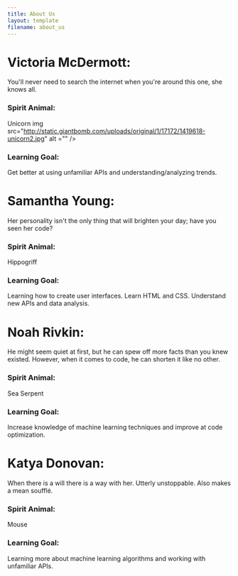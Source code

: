 ```yaml
---
title: About Us
layout: template
filename: about_us
--- 
```


# Victoria McDermott:
You'll never need to search the internet when you're around this one, she knows all. 
### Spirit Animal:
Unicorn
img src="http://static.giantbomb.com/uploads/original/1/17172/1419618-unicorn2.jpg" alt ="" />
### Learning Goal:
Get better at using unfamiliar APIs and understanding/analyzing trends.
  
# Samantha Young: 
Her personality isn't the only thing that will brighten your day; have you seen her code?
### Spirit Animal:
Hippogriff
### Learning Goal: 
Learning how to create user interfaces. Learn HTML and CSS. Understand new APIs and data analysis.
  
# Noah Rivkin: 
He might seem quiet at first, but he can spew off more facts than you knew existed. However, when it comes to code, he can 
 shorten it like no other.
### Spirit Animal: 
Sea Serpent
### Learning Goal:
Increase knowledge of machine learning techniques and improve at code optimization.
 
# Katya Donovan: 
When there is a will there is a way with her. Utterly unstoppable. Also makes a mean soufflé.
### Spirit Animal: 
Mouse
### Learning Goal:
Learning more about machine learning algorithms and working with unfamiliar APIs.
